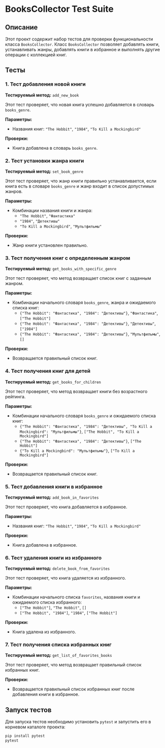 # BooksCollector Test Suite

## Описание

Этот проект содержит набор тестов для проверки функциональности класса `BooksCollector`. Класс `BooksCollector` позволяет добавлять книги, устанавливать жанры, добавлять книги в избранное и выполнять другие операции с коллекцией книг.

## Тесты

### 1. Тест добавления новой книги
**Тестируемый метод:** `add_new_book`

Этот тест проверяет, что новая книга успешно добавляется в словарь `books_genre`.

**Параметры:**
- Названия книг: `"The Hobbit"`, `"1984"`, `"To Kill a Mockingbird"`

**Проверки:**
- Книга добавлена в словарь `books_genre`.

### 2. Тест установки жанра книги
**Тестируемый метод:** `set_book_genre`

Этот тест проверяет, что жанр книги правильно устанавливается, если книга есть в словаре `books_genre` и жанр входит в список допустимых жанров.

**Параметры:**
- Комбинации названия книги и жанра:
  - `"The Hobbit"`, `"Фантастика"`
  - `"1984"`, `"Детективы"`
  - `"To Kill a Mockingbird"`, `"Мультфильмы"`

**Проверки:**
- Жанр книги установлен правильно.

### 3. Тест получения книг с определенным жанром
**Тестируемый метод:** `get_books_with_specific_genre`

Этот тест проверяет, что метод возвращает список книг с заданным жанром.

**Параметры:**
- Комбинации начального словаря `books_genre`, жанра и ожидаемого списка книг:
  - `{"The Hobbit": "Фантастика", "1984": "Детективы"}`, `"Фантастика"`, `["The Hobbit"]`
  - `{"The Hobbit": "Фантастика", "1984": "Детективы"}`, `"Детективы"`, `["1984"]`
  - `{"The Hobbit": "Фантастика", "1984": "Детективы"}`, `"Мультфильмы"`, `[]`

**Проверки:**
- Возвращается правильный список книг.

### 4. Тест получения книг для детей
**Тестируемый метод:** `get_books_for_children`

Этот тест проверяет, что метод возвращает книги без возрастного рейтинга.

**Параметры:**
- Комбинации начального словаря `books_genre` и ожидаемого списка книг:
  - `{"The Hobbit": "Фантастика", "1984": "Детективы", "To Kill a Mockingbird": "Мультфильмы"}`, `["The Hobbit", "To Kill a Mockingbird"]`
  - `{"The Hobbit": "Фантастика", "1984": "Детективы"}`, `["The Hobbit"]`
  - `{"To Kill a Mockingbird": "Мультфильмы"}`, `["To Kill a Mockingbird"]`

**Проверки:**
- Возвращается правильный список книг.

### 5. Тест добавления книги в избранное
**Тестируемый метод:** `add_book_in_favorites`

Этот тест проверяет, что книга добавляется в избранное.

**Параметры:**
- Названия книг: `"The Hobbit"`, `"1984"`, `"To Kill a Mockingbird"`

**Проверки:**
- Книга добавлена в избранное.

### 6. Тест удаления книги из избранного
**Тестируемый метод:** `delete_book_from_favorites`

Этот тест проверяет, что книга удаляется из избранного.

**Параметры:**
- Комбинации начального списка `favorites`, названия книги и ожидаемого списка избранного:
  - `["The Hobbit"]`, `"The Hobbit"`, `[]`
  - `["The Hobbit", "1984"]`, `"1984"`, `["The Hobbit"]`

**Проверки:**
- Книга удалена из избранного.

### 7. Тест получения списка избранных книг
**Тестируемый метод:** `get_list_of_favorites_books`

Этот тест проверяет, что метод возвращает правильный список избранных книг.

**Проверки:**
- Возвращается правильный список избранных книг после добавления книги в избранное.

## Запуск тестов

Для запуска тестов необходимо установить `pytest` и запустить его в корневом каталоге проекта:

```bash
pip install pytest
pytest
